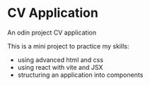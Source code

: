 # CV Application

An odin project CV application

This is a mini project to practice my skills:

* using advanced html and css
* using react with vite and JSX
* structuring an application into components
